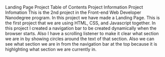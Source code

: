 Landing Page Project
Table of Contents
Project Information
Project Infomation
This is the 2nd project in the Front-end Web Developer Nanodegree program.
In this project we have made a Landing Page. This is the first project that we are using HTML, CSS, and Javascript together. In this project I created a navigation bar to be created dynamically when the browser starts. Also I have a scrolling listener to make it clear what section we are in by showing circles around the text of that section. Also we can see what section we are in from the navigation bar at the top because it is highlghting what section we are currently in.
